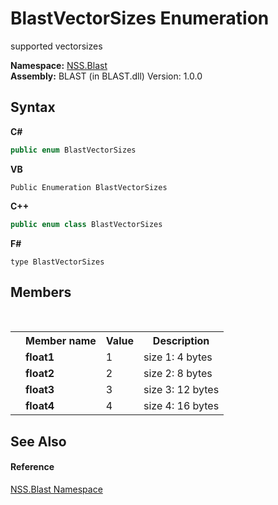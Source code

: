 # BlastVectorSizes Enumeration
 

supported vectorsizes

**Namespace:**&nbsp;<a href="88b55311-4a89-0894-e27a-e157e443c7f7">NSS.Blast</a><br />**Assembly:**&nbsp;BLAST (in BLAST.dll) Version: 1.0.0

## Syntax

**C#**<br />
``` C#
public enum BlastVectorSizes
```

**VB**<br />
``` VB
Public Enumeration BlastVectorSizes
```

**C++**<br />
``` C++
public enum class BlastVectorSizes
```

**F#**<br />
``` F#
type BlastVectorSizes
```


## Members
&nbsp;<table><tr><th></th><th>Member name</th><th>Value</th><th>Description</th></tr><tr><td /><td target="F:NSS.Blast.BlastVectorSizes.float1">**float1**</td><td>1</td><td>size 1: 4 bytes</td></tr><tr><td /><td target="F:NSS.Blast.BlastVectorSizes.float2">**float2**</td><td>2</td><td>size 2: 8 bytes</td></tr><tr><td /><td target="F:NSS.Blast.BlastVectorSizes.float3">**float3**</td><td>3</td><td>size 3: 12 bytes</td></tr><tr><td /><td target="F:NSS.Blast.BlastVectorSizes.float4">**float4**</td><td>4</td><td>size 4: 16 bytes</td></tr></table>

## See Also


#### Reference
<a href="88b55311-4a89-0894-e27a-e157e443c7f7">NSS.Blast Namespace</a><br />